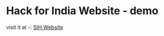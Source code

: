 # Hack for India Website - demo

visit it at -: <a href="https://swc-rcciit.github.io/hack-for-india/"> SIH Website </a>